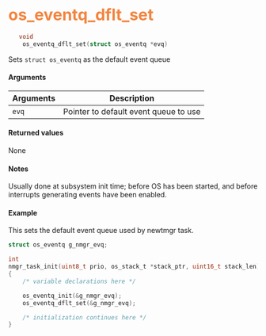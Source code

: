## <font color="F2853F" style="font-size:24pt"> os_eventq_dflt_set</font>

```c
   void
    os_eventq_dflt_set(struct os_eventq *evq)
```

Sets `struct os_eventq` as the default event queue


#### Arguments

| Arguments | Description |
|-----------|-------------|
| `evq` |  Pointer to default event queue to use |

#### Returned values

None

#### Notes

Usually done at subsystem init time; before OS has been started, and before interrupts generating events have been enabled.


#### Example

<Add text to set up the context for the example here>
This sets the default event queue used by newtmgr task.


```c
struct os_eventq g_nmgr_evq;

int
nmgr_task_init(uint8_t prio, os_stack_t *stack_ptr, uint16_t stack_len)
{
    /* variable declarations here */

    os_eventq_init(&g_nmgr_evq);
    os_eventq_dflt_set(&g_nmgr_evq);

    /* initialization continues here */
}
```

